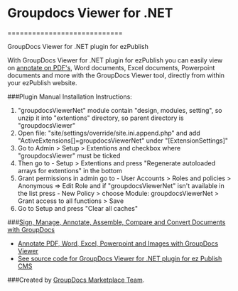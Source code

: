 # Groupdocs Viewer for .NET
============================

GroupDocs Viewer for .NET plugin for ezPublish

With GroupDocs Viewer for .NET plugin for ezPublish you can easily view on [annotate on PDF's](http://groupdocs.com/apps/viewer), Word documents, Excel documents, Powerpoint documents and more with the GroupDocs Viewer tool, directly from within your ezPublish website.

###Plugin Manual Installation Instructions:
1. "groupdocsViewerNet" module contain "design, modules, setting", so unzip it into "extentions" directory, so parent directory is "groupdocsViewer"
2. Open file: "site/settings/override/site.ini.append.php" and add "ActiveExtensions[]=groupdocsViewerNet" under "[ExtensionSettings]"
3. Go to Admin > Setup > Extentions and checkbox where "groupdocsViewer" must be ticked
4. Then go to - Setup > Extentions and press "Regenerate autoloaded arrays for extentions" in the bottom
5. Grant permissions in admin go to - User Accounts > Roles and policies > Anonymous => Edit Role and if "groupdocsViewerNet" isn't available in the list press - New Policy > choose Module: groupdocsViewerNet > Grant access to all functions > Save
6. Go to Setup and press "Clear all caches"


###[Sign, Manage, Annotate, Assemble, Compare and Convert Documents with GroupDocs](http://groupdocs.com)
* [Annotate PDF, Word, Excel, Powerpoint and Images with GroupDocs Viewer](http://groupdocs.com/apps/viewer)
* [See source code for GroupDocs Viewer for .NET plugin for ez Publish CMS](https://github.com/groupdocs/ezpublish-groupdocs-viewer-dotnet-source)

###Created by [GroupDocs Marketplace Team](http://groupdocs.com/marketplace/).

